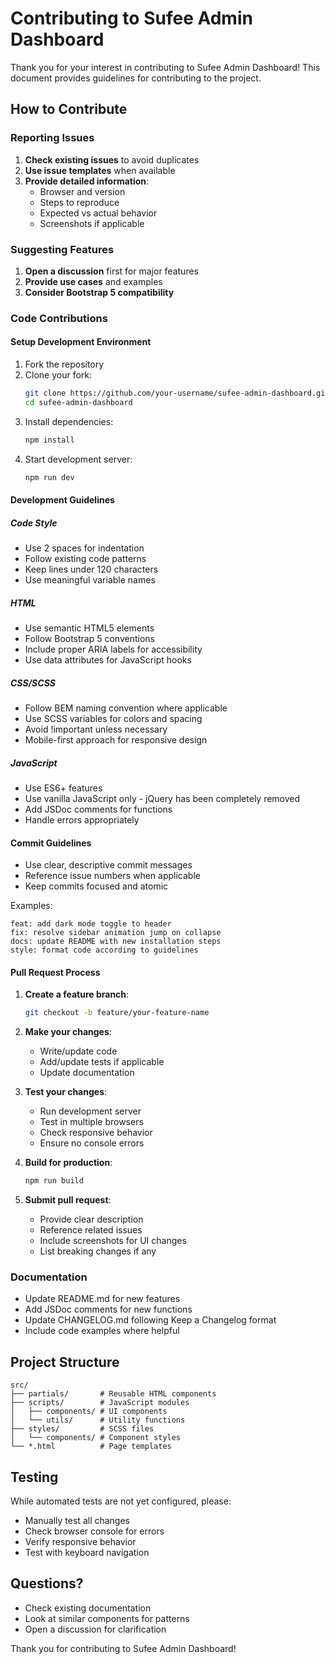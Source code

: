 # Contributing to Sufee Admin Dashboard

Thank you for your interest in contributing to Sufee Admin Dashboard! This document provides guidelines for contributing to the project.

## How to Contribute

### Reporting Issues

1. **Check existing issues** to avoid duplicates
2. **Use issue templates** when available
3. **Provide detailed information**:
   - Browser and version
   - Steps to reproduce
   - Expected vs actual behavior
   - Screenshots if applicable

### Suggesting Features

1. **Open a discussion** first for major features
2. **Provide use cases** and examples
3. **Consider Bootstrap 5 compatibility**

### Code Contributions

#### Setup Development Environment

1. Fork the repository
2. Clone your fork:
   ```bash
   git clone https://github.com/your-username/sufee-admin-dashboard.git
   cd sufee-admin-dashboard
   ```
3. Install dependencies:
   ```bash
   npm install
   ```
4. Start development server:
   ```bash
   npm run dev
   ```

#### Development Guidelines

##### Code Style
- Use 2 spaces for indentation
- Follow existing code patterns
- Keep lines under 120 characters
- Use meaningful variable names

##### HTML
- Use semantic HTML5 elements
- Follow Bootstrap 5 conventions
- Include proper ARIA labels for accessibility
- Use data attributes for JavaScript hooks

##### CSS/SCSS
- Follow BEM naming convention where applicable
- Use SCSS variables for colors and spacing
- Avoid !important unless necessary
- Mobile-first approach for responsive design

##### JavaScript
- Use ES6+ features
- Use vanilla JavaScript only - jQuery has been completely removed
- Add JSDoc comments for functions
- Handle errors appropriately

#### Commit Guidelines

- Use clear, descriptive commit messages
- Reference issue numbers when applicable
- Keep commits focused and atomic

Examples:
```
feat: add dark mode toggle to header
fix: resolve sidebar animation jump on collapse
docs: update README with new installation steps
style: format code according to guidelines
```

#### Pull Request Process

1. **Create a feature branch**:
   ```bash
   git checkout -b feature/your-feature-name
   ```

2. **Make your changes**:
   - Write/update code
   - Add/update tests if applicable
   - Update documentation

3. **Test your changes**:
   - Run development server
   - Test in multiple browsers
   - Check responsive behavior
   - Ensure no console errors

4. **Build for production**:
   ```bash
   npm run build
   ```

5. **Submit pull request**:
   - Provide clear description
   - Reference related issues
   - Include screenshots for UI changes
   - List breaking changes if any

### Documentation

- Update README.md for new features
- Add JSDoc comments for new functions
- Update CHANGELOG.md following Keep a Changelog format
- Include code examples where helpful

## Project Structure

```
src/
├── partials/       # Reusable HTML components
├── scripts/        # JavaScript modules
│   ├── components/ # UI components
│   └── utils/      # Utility functions
├── styles/         # SCSS files
│   └── components/ # Component styles
└── *.html          # Page templates
```

## Testing

While automated tests are not yet configured, please:
- Manually test all changes
- Check browser console for errors
- Verify responsive behavior
- Test with keyboard navigation

## Questions?

- Check existing documentation
- Look at similar components for patterns
- Open a discussion for clarification

Thank you for contributing to Sufee Admin Dashboard!